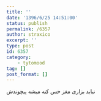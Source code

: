 ```yaml
---
title: ''
date: '1396/6/25 14:51:00'
status: publish
permalink: /6357
author: straxico
excerpt: ''
type: post
id: 6357
category:
    - tytomood
tag: []
post_format: []
---
```

نباید بزاری مغز حس کنه میشه پیچوندش
